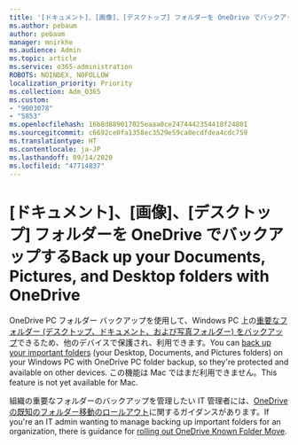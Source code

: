 ```yaml
---
title: '[ドキュメント]、[画像]、[デスクトップ] フォルダーを OneDrive でバックアップする'
ms.author: pebaum
author: pebaum
manager: mnirkhe
ms.audience: Admin
ms.topic: article
ms.service: o365-administration
ROBOTS: NOINDEX, NOFOLLOW
localization_priority: Priority
ms.collection: Adm_O365
ms.custom:
- "9003078"
- "5853"
ms.openlocfilehash: 16b8d889017025eaaa0ce2474442354418f24801
ms.sourcegitcommit: c6692ce0fa1358ec3529e59ca0ecdfdea4cdc759
ms.translationtype: HT
ms.contentlocale: ja-JP
ms.lasthandoff: 09/14/2020
ms.locfileid: "47714837"
---
```

# <a name="back-up-your-documents-pictures-and-desktop-folders-with-onedrive"></a><span data-ttu-id="a27b5-102">[ドキュメント]、[画像]、[デスクトップ] フォルダーを OneDrive でバックアップする</span><span class="sxs-lookup"><span data-stu-id="a27b5-102">Back up your Documents, Pictures, and Desktop folders with OneDrive</span></span>

<span data-ttu-id="a27b5-103">OneDrive PC フォルダー バックアップを使用して、Windows PC 上の[重要なフォルダー (デスクトップ、ドキュメント、および写真フォルダー) をバックアップ](https://support.office.com/article/d61a7930-a6fb-4b95-b28a-6552e77c3057)できるため、他のデバイスで保護され、利用できます。</span><span class="sxs-lookup"><span data-stu-id="a27b5-103">You can [back up your important folders](https://support.office.com/article/d61a7930-a6fb-4b95-b28a-6552e77c3057)  (your Desktop, Documents, and Pictures folders) on your Windows PC with OneDrive PC folder backup, so they're protected and available on other devices.</span></span> <span data-ttu-id="a27b5-104">この機能は Mac ではまだ利用できません。</span><span class="sxs-lookup"><span data-stu-id="a27b5-104">This feature is not yet available for Mac.</span></span>  

<span data-ttu-id="a27b5-105">組織の重要なフォルダーのバックアップを管理したい IT 管理者には、[OneDrive の既知のフォルダー移動のロールアウト](https://docs.microsoft.com/onedrive/redirect-known-folders)に関するガイダンスがあります。</span><span class="sxs-lookup"><span data-stu-id="a27b5-105">If you're an IT admin wanting to manage backing up important folders for an organization, there is guidance for [rolling out OneDrive Known Folder Move](https://docs.microsoft.com/onedrive/redirect-known-folders).</span></span>
